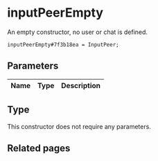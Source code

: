 # inputPeerEmpty
An empty constructor, no user or chat is defined.

```
inputPeerEmpty#7f3b18ea = InputPeer;
```

## Parameters
| Name | Type | Description |
| ---- | :----: | ----------- |


## Type
This constructor does not require any parameters.

## Related pages
